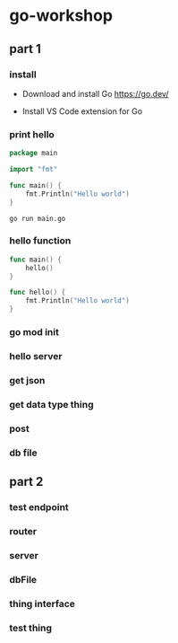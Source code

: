 # go-workshop

## part 1

### install

- Download and install Go https://go.dev/

- Install VS Code extension for Go

### print hello

```go
package main

import "fmt"

func main() {
	fmt.Println("Hello world")
}
```

`go run main.go`

### hello function

```go
func main() {
	hello()
}

func hello() {
	fmt.Println("Hello world")
}
```

### go mod init

### hello server

### get json

### get data type thing

### post

### db file

## part 2

### test endpoint

### router

### server

### dbFile

### thing interface

### test thing
